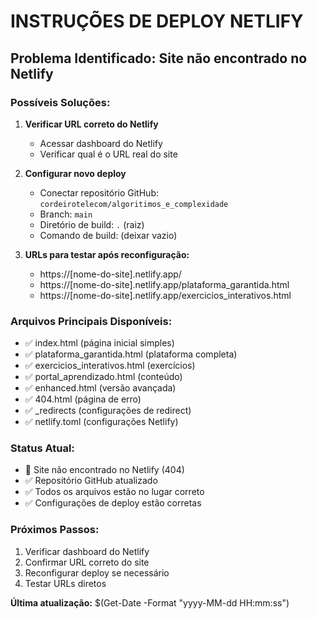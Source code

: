 # INSTRUÇÕES DE DEPLOY NETLIFY

## Problema Identificado: Site não encontrado no Netlify

### Possíveis Soluções:

1. **Verificar URL correto do Netlify**
   - Acessar dashboard do Netlify
   - Verificar qual é o URL real do site

2. **Configurar novo deploy**
   - Conectar repositório GitHub: `cordeirotelecom/algoritimos_e_complexidade`
   - Branch: `main`
   - Diretório de build: `.` (raiz)
   - Comando de build: (deixar vazio)

3. **URLs para testar após reconfiguração:**
   - https://[nome-do-site].netlify.app/
   - https://[nome-do-site].netlify.app/plataforma_garantida.html
   - https://[nome-do-site].netlify.app/exercicios_interativos.html

### Arquivos Principais Disponíveis:
- ✅ index.html (página inicial simples)
- ✅ plataforma_garantida.html (plataforma completa)
- ✅ exercicios_interativos.html (exercícios)
- ✅ portal_aprendizado.html (conteúdo)
- ✅ enhanced.html (versão avançada)
- ✅ 404.html (página de erro)
- ✅ _redirects (configurações de redirect)
- ✅ netlify.toml (configurações Netlify)

### Status Atual:
- 🔴 Site não encontrado no Netlify (404)
- ✅ Repositório GitHub atualizado
- ✅ Todos os arquivos estão no lugar correto
- ✅ Configurações de deploy estão corretas

### Próximos Passos:
1. Verificar dashboard do Netlify
2. Confirmar URL correto do site
3. Reconfigurar deploy se necessário
4. Testar URLs diretos

**Última atualização:** $(Get-Date -Format "yyyy-MM-dd HH:mm:ss")
